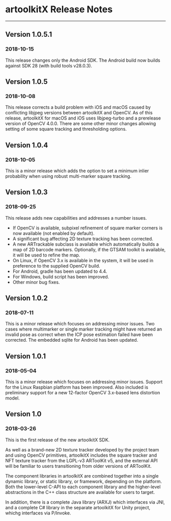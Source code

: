 # artoolkitX Release Notes
--------------------------

## Version 1.0.5.1
### 2018-10-15

This release changes only the Android SDK. The Android build now builds against SDK 28 (with build tools v28.0.3).

## Version 1.0.5
### 2018-10-08

This release corrects a build problem with iOS and macOS caused by conflicting libjpeg versions between artoolkitX and OpenCV. As of this release, artoolkitX for macOS and iOS uses libjpeg-turbo and a prerelease version of OpenCV 4.0.0. There are some other minor changes allowing setting of some square tracking and thresholding options.

## Version 1.0.4
### 2018-10-05

This is a minor release which adds the option to set a minimum inlier probability when using robust multi-marker square tracking.

## Version 1.0.3
### 2018-09-25

This release adds new capabilities and addresses a number issues.
 * If OpenCV is available, subpixel refinement of square marker corners is now available (not enabled by default).
 * A significant bug affecting 2D texture tracking has been corrected.
 * A new ARTrackable subclass is available which automatically builds a map of 2D barcode markers. Optionally, if the GTSAM toolkit is available, it will be used to refine the map.
 * On Linux, if OpenCV 3.x is available in the system, it will be used in preference to the supplied OpenCV build.
 * For Android, gradle has been updated to 4.4.
 * For Windows, build script has been improved.
 * Other minor bug fixes.

## Version 1.0.2
### 2018-07-11

This is a minor release which focuses on addressing minor issues. Two cases where multimarker or single marker tracking might have returned an invalid pose as correct when the ICP pose estimation failed have been corrected. The embedded sqlite for Android has been updated.

## Version 1.0.1
### 2018-05-04

This is a minor release which focuses on addressing minor issues. Support for the Linux Raspbian platform has been improved. Also included is preliminary support for a new 12-factor OpenCV 3.x-based lens distortion model.

## Version 1.0
### 2018-03-26

This is the first release of the new artoolkitX SDK.

As well as a brand-new 2D texture tracker developed by the project team and using OpenCV primitives, artoolkitX includes the square tracker and NFT texture tracker from the LGPL-v3 ARToolKit v5, and the external API will be familiar to users transitioning from older versions of ARToolKit.

The component libraries in artoolkitX are combined together into a single dynamic library, or static library, or framework, depending on the platform. Both the lower-level C-API to each component library and the higher-level abstractions in the C++ class structure are available for users to target.

In addition, there is a complete Java library (ARXJ) which interfaces via JNI, and a complete C# library in the separate artoolkitX for Unity project, whichg interfaces via P/Invoke.
